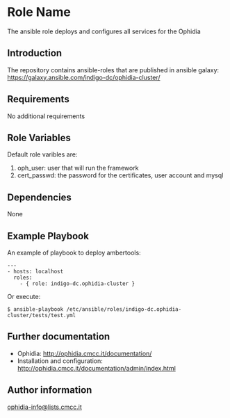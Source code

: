 Role Name
=========

The ansible role deploys and configures all services for the Ophidia

Introduction
------------

The repository contains ansible-roles that are published in
ansible galaxy: https://galaxy.ansible.com/indigo-dc/ophidia-cluster/

Requirements
------------

No additional requirements

Role Variables
--------------

Default role varibles are:

1. oph_user: user that will run the framework
2. cert_passwd: the password for the certificates, user account and mysql

Dependencies
------------

None

Example Playbook
----------------


An example of playbook to deploy ambertools:

```
---
- hosts: localhost
  roles:
    - { role: indigo-dc.ophidia-cluster }
```

Or execute:

```
$ ansible-playbook /etc/ansible/roles/indigo-dc.ophidia-cluster/tests/test.yml
```

Further documentation
---------------------

* Ophidia: http://ophidia.cmcc.it/documentation/
* Installation and configuration: http://ophidia.cmcc.it/documentation/admin/index.html

Author information
------------------

ophidia-info@lists.cmcc.it

